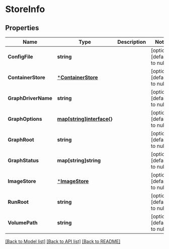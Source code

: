 # StoreInfo

## Properties
Name | Type | Description | Notes
------------ | ------------- | ------------- | -------------
**ConfigFile** | **string** |  | [optional] [default to null]
**ContainerStore** | [***ContainerStore**](ContainerStore.md) |  | [optional] [default to null]
**GraphDriverName** | **string** |  | [optional] [default to null]
**GraphOptions** | [**map[string]interface{}**](interface{}.md) |  | [optional] [default to null]
**GraphRoot** | **string** |  | [optional] [default to null]
**GraphStatus** | **map[string]string** |  | [optional] [default to null]
**ImageStore** | [***ImageStore**](ImageStore.md) |  | [optional] [default to null]
**RunRoot** | **string** |  | [optional] [default to null]
**VolumePath** | **string** |  | [optional] [default to null]

[[Back to Model list]](../README.md#documentation-for-models) [[Back to API list]](../README.md#documentation-for-api-endpoints) [[Back to README]](../README.md)


